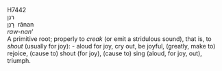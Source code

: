 <body>
  <p>H7442<br>  רנן  <br> רָנַן  ‎  rânan  <br><i>raw-nan‘ </i><br>A primitive root; properly to <i>creak</i> (or emit a stridulous sound), that is, to <i>shout</i> (usually for joy): - aloud for joy, cry out, be joyful, (greatly, make to) rejoice, (cause to) shout (for joy), (cause to) sing (aloud, for joy, out), triumph.<br></p>
 </body>